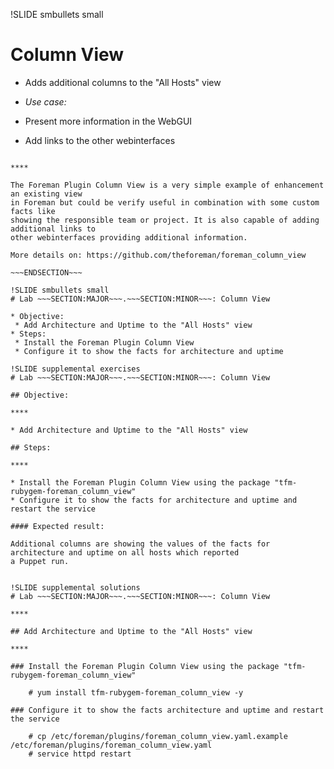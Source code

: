 !SLIDE smbullets small
# Column View

* Adds additional columns to the "All Hosts" view

* _Use case:_ 
 * Present more information in the WebGUI
 * Add links to the other webinterfaces

~~~SECTION:handouts~~~

****

The Foreman Plugin Column View is a very simple example of enhancement an existing view
in Foreman but could be verify useful in combination with some custom facts like
showing the responsible team or project. It is also capable of adding additional links to
other webinterfaces providing additional information.

More details on: https://github.com/theforeman/foreman_column_view

~~~ENDSECTION~~~

!SLIDE smbullets small
# Lab ~~~SECTION:MAJOR~~~.~~~SECTION:MINOR~~~: Column View

* Objective:
 * Add Architecture and Uptime to the "All Hosts" view
* Steps:
 * Install the Foreman Plugin Column View
 * Configure it to show the facts for architecture and uptime

!SLIDE supplemental exercises
# Lab ~~~SECTION:MAJOR~~~.~~~SECTION:MINOR~~~: Column View

## Objective:

****

* Add Architecture and Uptime to the "All Hosts" view

## Steps:

****

* Install the Foreman Plugin Column View using the package "tfm-rubygem-foreman_column_view"
* Configure it to show the facts for architecture and uptime and restart the service

#### Expected result:

Additional columns are showing the values of the facts for architecture and uptime on all hosts which reported
a Puppet run.


!SLIDE supplemental solutions
# Lab ~~~SECTION:MAJOR~~~.~~~SECTION:MINOR~~~: Column View

****

## Add Architecture and Uptime to the "All Hosts" view

****

### Install the Foreman Plugin Column View using the package "tfm-rubygem-foreman_column_view"

    # yum install tfm-rubygem-foreman_column_view -y

### Configure it to show the facts architecture and uptime and restart the service

    # cp /etc/foreman/plugins/foreman_column_view.yaml.example /etc/foreman/plugins/foreman_column_view.yaml
    # service httpd restart
